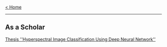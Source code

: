 
[< Home](https://amanlikeair.github.io/Charles_SHI_Blog/) 

---------------

## As a Scholar

[Thesis ''Hyperspectral Image Classification Using Deep Neural Network''](https://github.com/amanlikeair/Charles_SHI_Blog/blob/main/Posts/Thesis.md)

